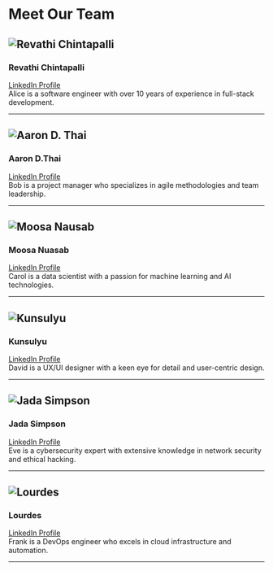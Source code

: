 # Meet Our Team

## ![Revathi Chintapalli](https://your-repo-url.com/images/alice.jpg)  
### Revathi Chintapalli  
[LinkedIn Profile](https://www.linkedin.com/in/revathichintapalli)  
Alice is a software engineer with over 10 years of experience in full-stack development.

---

## ![Aaron D. Thai](https://your-repo-url.com/images/bob.jpg)  
### Aaron D.Thai  
[LinkedIn Profile](https://www.linkedin.com/in/bobsmith)  
Bob is a project manager who specializes in agile methodologies and team leadership.

---

## ![Moosa Nausab](https://your-repo-url.com/images/carol.jpg)  
### Moosa Nuasab  
[LinkedIn Profile](https://www.linkedin.com/in/carollee)  
Carol is a data scientist with a passion for machine learning and AI technologies.

---

## ![Kunsulyu](https://your-repo-url.com/images/david.jpg)  
### Kunsulyu  
[LinkedIn Profile](https://www.linkedin.com/in/davidbrown)  
David is a UX/UI designer with a keen eye for detail and user-centric design.

---

## ![Jada Simpson](https://your-repo-url.com/images/eve.jpg)  
### Jada Simpson  
[LinkedIn Profile](https://www.linkedin.com/in/evegreen)  
Eve is a cybersecurity expert with extensive knowledge in network security and ethical hacking.

---

## ![Lourdes](https://your-repo-url.com/images/frank.jpg)  
### Lourdes  
[LinkedIn Profile](https://www.linkedin.com/in/frankwhite)  
Frank is a DevOps engineer who excels in cloud infrastructure and automation.

---

